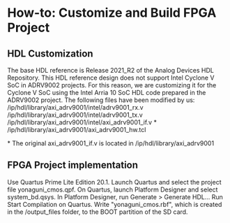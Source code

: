 # How-to: Customize and Build FPGA Project

## **HDL Customization**
  The base HDL reference is Release 2021_R2 of the Analog Devices HDL Repository.
  This HDL reference design does not support Intel Cyclone V SoC in ADRV9002 projects.
  For this reason, we are customizing it for the Cyclone V SoC using the Intel Arria 10 SoC HDL code prepared in the ADRV9002 project.
  The following files have been modified by us:
  /ip/hdl/library/axi_adrv9001/intel/adrv9001_rx.v
  /ip/hdl/library/axi_adrv9001/intel/adrv9001_tx.v
  /ip/hdl/library/axi_adrv9001/intel/axi_adrv9001_if.v *
  /ip/hdl/library/axi_adrv9001/axi_adrv9001_hw.tcl

\* The original axi_adrv9001_if.v is located in /ip/hdl/library/axi_adrv9001

## **FPGA Project implementation**
  Use Quartus Prime Lite Edition 20.1.
  Launch Quartus and select the project file yonaguni_cmos.qpf.
  On Quartus, launch Platform Designer and select system_bd.qsys.
  In Platform Designer, run Generate > Generate HDL...
  Run Start Compilation on Quartus.
  Write "yonaguni_cmos.rbf", which is created in the /output_files folder, to the BOOT partition of the SD card.
